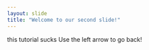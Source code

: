 ```yaml
---
layout: slide
title: "Welcome to our second slide!"
---
```

this tutorial sucks
Use the left arrow to go back!
